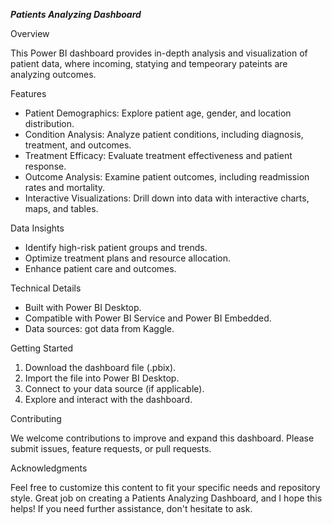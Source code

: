 ___Patients Analyzing Dashboard___

Overview

This Power BI dashboard provides in-depth analysis and visualization of patient data, where incoming, statying and tempeorary pateints are analyzing outcomes.

Features

- Patient Demographics: Explore patient age, gender, and location distribution.
- Condition Analysis: Analyze patient conditions, including diagnosis, treatment, and outcomes.
- Treatment Efficacy: Evaluate treatment effectiveness and patient response.
- Outcome Analysis: Examine patient outcomes, including readmission rates and mortality.
- Interactive Visualizations: Drill down into data with interactive charts, maps, and tables.

Data Insights

- Identify high-risk patient groups and trends.
- Optimize treatment plans and resource allocation.
- Enhance patient care and outcomes.

Technical Details

- Built with Power BI Desktop.
- Compatible with Power BI Service and Power BI Embedded.
- Data sources: got data from Kaggle.

Getting Started

1. Download the dashboard file (.pbix).
2. Import the file into Power BI Desktop.
3. Connect to your data source (if applicable).
4. Explore and interact with the dashboard.

Contributing

We welcome contributions to improve and expand this dashboard. Please submit issues, feature requests, or pull requests.

Acknowledgments

Feel free to customize this content to fit your specific needs and repository style. Great job on creating a Patients Analyzing Dashboard, and I hope this helps! If you need further assistance, don't hesitate to ask.
